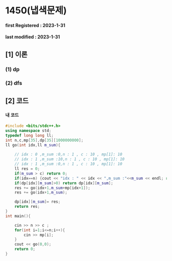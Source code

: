# 1450(냅색문제)

#### **first Registered : 2023-1-31**

#### last modified : **2023-1-31**

## \[1] 이론

### (1) dp

### (2) dfs

## \[2] 코드

#### 내 코드

```cpp
#include <bits/stdc++.h>
using namespace std;
typedef long long ll;
int n,c,mp[35],dp[35][1000000000];
ll go(int idx,ll m_sum){
     
    // idx : 0 ,m_sum :0,n : 1 , c : 10 , mp[1]: 10
    // idx : 1 ,m_sum :10,n : 1 , c : 10 , mp[1]: 10
    // idx : 1 ,m_sum :0,n : 1 , c : 10 , mp[1]: 10
    ll res = 0;
    if(m_sum > c) return 0;
    if(idx==n) {cout << "idx : " << idx << ",m_sum :"<<m_sum << endl; return 1;}
    if(dp[idx][m_sum]>0) return dp[idx][m_sum];
    res += go(idx+1,m_sum+mp[idx+1]);
    res += go(idx+1,m_sum);

    dp[idx][m_sum]= res;
    return res;
}
int main(){

    cin >> n >> c ;
    for(int i=1;i<=n;i++){
        cin >> mp[i];
    }
    cout << go(0,0);
    return 0;
}

```
